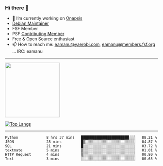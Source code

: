 ### Hi there 👋


- 🔭 I’m currently working on [Onapsis](http://onapsis.com)
- [Debian Maintainer](https://qa.debian.org/developer.php?login=eamanu%40yaerobi.com)
- FSF Member
- PSF [Contributing Member](https://www.python.org/psf/membership/#what-membership-classes-are-there)
- Free & Open Source enthusiast 
- 📫 How to reach me: eamanu@yaerobi.com, eamanu@members.fsf.org ... IRC: eamanu

---

<img height="180em" src="https://github-readme-stats.vercel.app/api?theme=dark&username=eamanu&show_icons=true&hide_border=true&&count_private=true&include_all_commits=true" />

[![Top Langs](https://github-readme-stats.vercel.app/api/top-langs/?theme=dark&username=eamanu&layout=compact)](https://github.com/anuraghazra/github-readme-stats)

---

<!--START_SECTION:waka-->

```text
Python             8 hrs 37 mins   ██████████████████████░░░   88.21 %
JSON               28 mins         █▒░░░░░░░░░░░░░░░░░░░░░░░   04.87 %
SQL                21 mins         █░░░░░░░░░░░░░░░░░░░░░░░░   03.72 %
textmate           5 mins          ▒░░░░░░░░░░░░░░░░░░░░░░░░   01.01 %
HTTP Request       4 mins          ▒░░░░░░░░░░░░░░░░░░░░░░░░   00.80 %
Text               3 mins          ░░░░░░░░░░░░░░░░░░░░░░░░░   00.65 %
```

<!--END_SECTION:waka-->
